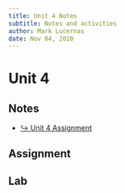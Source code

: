 ```yaml
---
title: Unit 4 Notes
subtitle: Notes and activities
author: Mark Lucernas
date: Nov 04, 2020
---
```



# Unit 4

## Notes

- [↪ Unit 4 Assignment](notes)

## Assignment

## Lab

